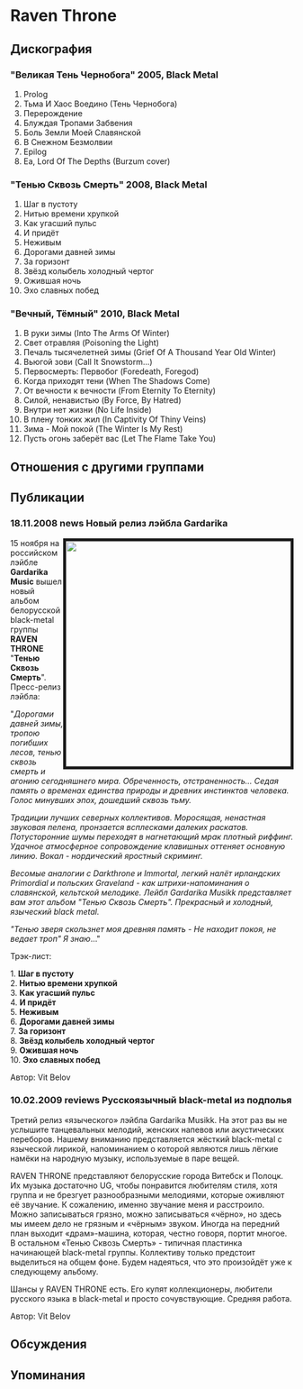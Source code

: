 # Raven Throne



## Дискография

### "Великая Тень Чернобога" 2005, Black Metal

1. Prolog 
2. Тьма И Хаос Воедино (Тень Чернобога)	 
3. Перерождение	 
4. Блуждая Тропами Забвения	 
5. Боль Земли Моей Славянской 
6. В Снежном Безмолвии	 
7. Epilog	 
8. Ea, Lord Of The Depths (Burzum cover)

### "Тенью Сквозь Смерть" 2008, Black Metal

1. Шаг в пустоту
2. Нитью времени хрупкой
3. Как угасший пульс
4. И придёт
5. Неживым
6. Дорогами давней зимы
7. За горизонт 
8. Звёзд колыбель холодный чертог
9. Ожившая ночь
10. Эхо славных побед

### "Вечный, Тёмный" 2010, Black Metal

1. В руки зимы (Into The Arms Of Winter)	 
2. Свет отравляя (Poisoning the Light)	 
3. Печаль тысячелетней зимы (Grief Of A Thousand Year Old Winter)	 
4. Вьюгой зови (Call It Snowstorm...)	 
5. Первосмерть: Первобог (Foredeath, Foregod)	 
6. Когда приходят тени (When The Shadows Come)	 
7. От вечности к вечности (From Eternity To Eternity)	 
8. Силой, ненавистью (By Force, By Hatred)	 
9. Внутри нет жизни (No Life Inside)	 
10. В плену тонких жил (In Captivity Of Thiny Veins)	 
11. Зима - Мой покой (The Winter Is My Rest)	 
12. Пусть огонь заберёт вас (Let The Flame Take You)


## Отношения с другими группами


## Публикации

### 18.11.2008 news Новый релиз лэйбла Gardarika

<P><IMG height=400 alt="" hspace=0 src="/images/news_rus/2008.11/13031.jpg" width=400 align=right border=5>15 ноября на российском лэйбле <STRONG>Gardarika Music</STRONG> вышел новый альбом белорусской black-metal группы <STRONG>RAVEN THRONE</STRONG> "<STRONG>Тенью Сквозь Смерть</STRONG>". Пресс-релиз лэйбла:</P>
<P>"<EM>Дорогами давней зимы, тропою погибших лесов, тенью сквозь смерть и агонию сегодняшнего мира. Обреченность, отстраненность… Седая память о временах единства природы и древних инстинктов человека. Голоc минувших эпох, дошедший сквозь тьму. </EM></P>
<P><EM>Традиции лучших северных коллективов. Моросящая, ненастная звуковая пелена, пронзается всплесками далеких раскатов.&nbsp; Потусторонние шумы переходят в нагнетающий мрак плотный риффинг. Удачное атмосферное сопровождение клавишных оттеняет основную линию. Вокал - нордический яростный скриминг.</EM></P>
<P><EM>Весомые аналогии с Darkthrone и Immortal, легкий налёт ирландских Primordial и польских Graveland - как штрихи-напоминания о славянской, кельтской мелодике. Лейбл Gardarika Musikk представляет вам этот альбом "Тенью Сквозь Смерть". Прекрасный и холодный, языческий black metal.</EM></P>
<P><EM>"Тенью зверя скользнет моя древняя память - Не находит покоя, не ведает троп" Я знаю</EM>…"</P>
<P>Трэк-лист:</P>
<P>1. <STRONG>Шаг в пустоту</STRONG><BR>2.<STRONG> Нитью времени хрупкой<BR></STRONG>3. <STRONG>Как угасший пульс</STRONG><BR>4. <STRONG>И придёт</STRONG><BR>5. <STRONG>Неживым<BR></STRONG>6. <STRONG>Дорогами давней зимы<BR></STRONG>7. <STRONG>За горизонт</STRONG> <BR>8. <STRONG>Звёзд колыбель холодный чертог<BR></STRONG>9. <STRONG>Ожившая ночь<BR></STRONG>10. <STRONG>Эхо славных побед</STRONG></P>
Автор: Vit Belov

### 10.02.2009 reviews Русскоязычный black-metal из подполья

<P>Третий релиз «языческого» лэйбла Gardarika Musikk. На этот раз вы не услышите танцевальных мелодий, женских напевов или акустических переборов. Нашему вниманию представляется жёсткий black-metal с языческой лирикой, напоминанием о которой являются лишь лёгкие намёки на народную музыку, используемые в паре вещей.</P>
<P>RAVEN THRONE представляют белорусские города Витебск и Полоцк. Их музыка достаточно UG, чтобы понравится любителям стиля, хотя группа и не брезгует разнообразными мелодиями, которые оживляют её звучание. К сожалению, именно звучание меня и расстроило. Можно записываться грязно, можно записываться «чёрно», но здесь мы имеем дело не грязным и «чёрным» звуком. Иногда на передний план выходит «драм»-машина, которая, честно говоря, портит многое. В остальном «Тенью Сквозь Смерть» - типичная пластинка начинающей black-metal группы. Коллективу только предстоит выделиться на общем фоне. Будем надеяться, что это произойдёт уже к следующему альбому.</P>
<P>Шансы у RAVEN THRONE есть. Его купят коллекционеры, любители русского языка в black-metal и просто сочувствующие. Средняя работа.</P>
Автор: Vit Belov


## Обсуждения


## Упоминания


